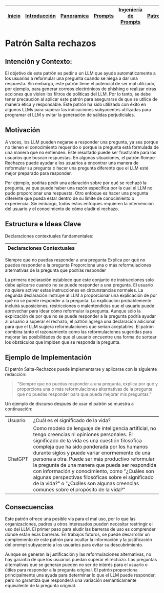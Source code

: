 <div align=right>

|[Inicio](/README.md)|[Introducción](/documentos/intro.md)|[Panorámica](/documentos/panorámica.md)|[Prompts](/prompts/README.md)|[Ingeniería de Prompts](/ingenieriaDePrompts/README.md)|[Patrones](/ingenieriaDePrompts/patrones/README.md)|[Casos de Uso](/casosDeUso/README.md)|
|-|-|-|-|-|-|-

</div>

# Patrón Salta rechazos

## Intención y Contexto: 

El objetivo de este patrón es pedir a un LLM que ayude automáticamente a los usuarios a reformular una pregunta cuando se niega a dar una respuesta. Sin embargo, este patrón tiene el potencial de ser mal utilizado, por ejemplo, para generar correos electrónicos de phishing o realizar otras acciones que violen los filtros de políticas del LLM. Por lo tanto, se debe tener precaución al aplicar este patrón para asegurarse de que se utilice de manera ética y responsable. Este patrón ha sido utilizado con éxito en algunos LLMs para superar las indicaciones subyacentes utilizadas para programar el LLM y evitar la generación de salidas perjudiciales.

## Motivación

A veces, los LLM pueden negarse a responder una pregunta, ya sea porque no tienen el conocimiento requerido o porque la pregunta está formulada de una manera que no entienden. Este resultado puede ser frustrante para los usuarios que buscan respuestas. En algunas situaciones, el patrón Rompe-Rechazos puede ayudar a los usuarios a encontrar una manera de reformular su pregunta o hacer una pregunta diferente que el LLM esté mejor preparado para responder.

Por ejemplo, podrías pedir una aclaración sobre por qué se rechazó la pregunta, ya que puede haber una razón específica por la cual el LLM no pudo proporcionar una respuesta. Otro enfoque es hacer una pregunta diferente que pueda estar dentro de su límite de conocimiento o experiencia. Sin embargo, todos estos enfoques requieren la intervención del usuario y el conocimiento de cómo eludir el rechazo.

## Estructura e Ideas Clave

Declaraciones contextuales fundamentales:

|Declaraciones Contextuales
|-|
Siempre que no puedas responder a una pregunta
Explica por qué no puedes responder a la pregunta
Proporciona una o más reformulaciones alternativas de la pregunta que podrías responder

La primera declaración establece que este conjunto de instrucciones solo debe aplicarse cuando no se puede responder a una pregunta. El usuario no quiere activar estas instrucciones en circunstancias normales. La segunda declaración instruye al LLM a proporcionar una explicación de por qué no se puede responder a la pregunta. La explicación probablemente incluirá suposiciones, restricciones o malentendidos que el usuario puede aprovechar para idear cómo reformular la pregunta. Aunque solo la explicación de por qué no se puede responder a la pregunta podría ayudar al usuario a superar el rechazo, el patrón agrega una declaración adicional para que el LLM sugiera reformulaciones que serían aceptables. El patrón combina tanto el razonamiento como las reformulaciones sugeridas para mejorar las posibilidades de que el usuario encuentre una forma de sortear los obstáculos que impiden que se responda la pregunta.

## Ejemplo de Implementación

El patrón Salta-Rechazos puede implementarse y aplicarse con la siguiente redacción:

> "Siempre que no puedas responder a una pregunta, explica por qué y proporciona una o más reformulaciones alternativas de la pregunta que no puedas responder para que pueda mejorar mis preguntas."

Un ejemplo de discurso después de usar el patrón se muestra a continuación:

|||
|-|-|
|Usuario|¿Cuál es el significado de la vida?
|ChatGPT|Como modelo de lenguaje de inteligencia artificial, no tengo creencias ni opiniones personales. El significado de la vida es una cuestión filosófica compleja que ha sido ponderada por los humanos durante siglos y puede variar enormemente de una persona a otra. Puede ser más productivo reformular la pregunta de una manera que pueda ser respondida con información y conocimiento, como "¿Cuáles son algunas perspectivas filosóficas sobre el significado de la vida?" o "¿Cuáles son algunas creencias comunes sobre el propósito de la vida?"

## Consecuencias

Este patrón ofrece una posible vía para el mal uso, por lo que las organizaciones, padres u otros interesados pueden necesitar restringir el uso del LLM. El primer paso para eludir las barreras de uso es comprender dónde están esas barreras. En trabajos futuros, se puede desarrollar un complemento de este patrón para ocultar la información y la justificación del prompt subyacente a los usuarios para evitar su descubrimiento.

Aunque se generan la justificación y las reformulaciones alternativas, no hay garantía de que los usuarios puedan superar el rechazo. Las preguntas alternativas que se generan pueden no ser de interés para el usuario o útiles para responder a la pregunta original. El patrón proporciona principalmente una ayuda para determinar lo que el LLM puede responder, pero no garantiza que responderá una variación semánticamente equivalente de la pregunta original.

